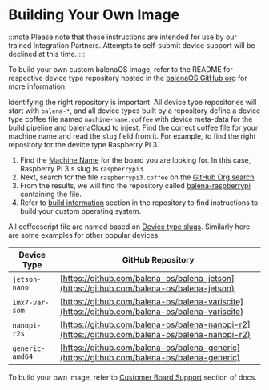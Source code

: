 # Building Your Own Image

:::note
Please note that these instructions are intended for use by our trained Integration Partners. Attempts to self-submit device support will be declined at this time.
:::

To build your own custom balenaOS image, refer to the README for respective device type repository hosted in the [balenaOS GitHub org](https://github.com/balena-os/) for more information.

Identifying the right repository is important. All device type repositories will start with `balena-*`, and all device types built by a repository define a device type coffee file named `machine-name.coffee` with device meta-data for the build pipeline and balenaCloud to injest. Find the correct coffee file for your machine name and read the `slug` field from it.
For example, to find the right repository for the device type Raspberry Pi 3.

1. Find the [Machine Name](https://docs.balena.io/reference/hardware/devices/) for the board you are looking for. In this case, Raspberry Pi 3's slug is `raspberrypi3`.
2. Next, search for the file `raspberrypi3.coffee` on the [GitHub Org search](https://github.com/search?q=org%3Abalena-os%20raspberrypi3.coffee&type=code)
3. From the results, we will find the repository called [balena-raspberrypi](https://github.com/balena-os/balena-raspberrypi) containing the file. 
4. Refer to [build information](https://github.com/balena-os/balena-raspberrypi/blob/master/README.md#build-information) section in the repository to find instructions to build your custom operating system. 

All coffeescript file are named based on [Device type slugs](https://docs.balena.io/reference/hardware/devices/). Similarly here are some examples for other popular devices. 

| Device Type     | GitHub Repository                                                                              |
| --------------- | ---------------------------------------------------------------------------------------------- |
| `jetson-nano`   | [https://github.com/balena-os/balena-jetson](https://github.com/balena-os/balena-jetson)       |
| `imx7-var-som`  | [https://github.com/balena-os/balena-variscite](https://github.com/balena-os/balena-variscite) |
| `nanopi-r2s`    | [https://github.com/balena-os/balena-nanopi-r2](https://github.com/balena-os/balena-nanopi-r2) |
| `generic-amd64` | [https://github.com/balena-os/balena-generic](https://github.com/balena-os/balena-generic)     |


To build your own image, refer to [Customer Board Support](https://www.balena.io/docs/reference/OS/customer-board-support/) section of docs. 
